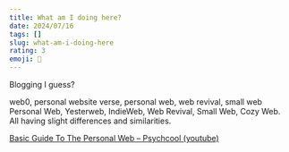 ```yaml
---
title: What am I doing here?
date: 2024/07/16
tags: []
slug: what-am-i-doing-here
rating: 3
emoji: 📝
---
```


Blogging I guess?

web0, personal website verse, personal web, web revival, small web
Personal Web, Yesterweb, IndieWeb, Web Revival, Small Web, 
Cozy Web. All having slight differences and similarities.

[Basic Guide To The Personal Web – Psychcool (youtube)](https://www.youtube.com/watch?v=zswyWBtF-7Y)
